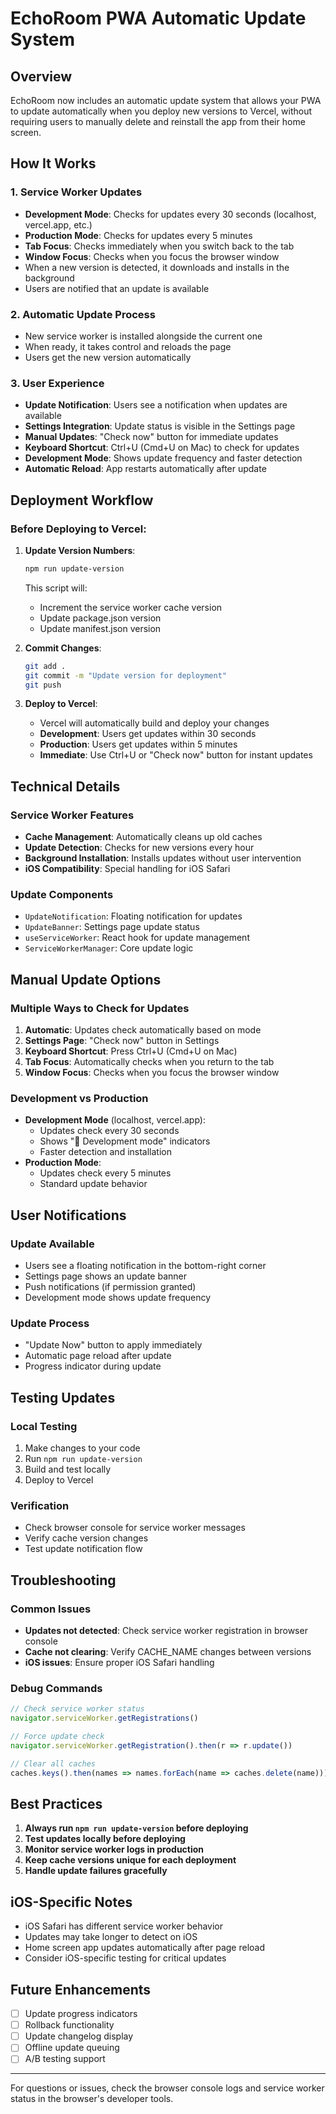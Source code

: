 # EchoRoom PWA Automatic Update System

## Overview

EchoRoom now includes an automatic update system that allows your PWA to update automatically when you deploy new versions to Vercel, without requiring users to manually delete and reinstall the app from their home screen.

## How It Works

### 1. Service Worker Updates
- **Development Mode**: Checks for updates every 30 seconds (localhost, vercel.app, etc.)
- **Production Mode**: Checks for updates every 5 minutes
- **Tab Focus**: Checks immediately when you switch back to the tab
- **Window Focus**: Checks when you focus the browser window
- When a new version is detected, it downloads and installs in the background
- Users are notified that an update is available

### 2. Automatic Update Process
- New service worker is installed alongside the current one
- When ready, it takes control and reloads the page
- Users get the new version automatically

### 3. User Experience
- **Update Notification**: Users see a notification when updates are available
- **Settings Integration**: Update status is visible in the Settings page
- **Manual Updates**: "Check now" button for immediate updates
- **Keyboard Shortcut**: Ctrl+U (Cmd+U on Mac) to check for updates
- **Development Mode**: Shows update frequency and faster detection
- **Automatic Reload**: App restarts automatically after update

## Deployment Workflow

### Before Deploying to Vercel:

1. **Update Version Numbers**:
   ```bash
   npm run update-version
   ```
   This script will:
   - Increment the service worker cache version
   - Update package.json version
   - Update manifest.json version

2. **Commit Changes**:
   ```bash
   git add .
   git commit -m "Update version for deployment"
   git push
   ```

3. **Deploy to Vercel**:
   - Vercel will automatically build and deploy your changes
   - **Development**: Users get updates within 30 seconds
   - **Production**: Users get updates within 5 minutes
   - **Immediate**: Use Ctrl+U or "Check now" button for instant updates

## Technical Details

### Service Worker Features
- **Cache Management**: Automatically cleans up old caches
- **Update Detection**: Checks for new versions every hour
- **Background Installation**: Installs updates without user intervention
- **iOS Compatibility**: Special handling for iOS Safari

### Update Components
- `UpdateNotification`: Floating notification for updates
- `UpdateBanner`: Settings page update status
- `useServiceWorker`: React hook for update management
- `ServiceWorkerManager`: Core update logic

## Manual Update Options

### Multiple Ways to Check for Updates
1. **Automatic**: Updates check automatically based on mode
2. **Settings Page**: "Check now" button in Settings
3. **Keyboard Shortcut**: Press Ctrl+U (Cmd+U on Mac)
4. **Tab Focus**: Automatically checks when you return to the tab
5. **Window Focus**: Checks when you focus the browser window

### Development vs Production
- **Development Mode** (localhost, vercel.app):
  - Updates check every 30 seconds
  - Shows "🔧 Development mode" indicators
  - Faster detection and installation
- **Production Mode**:
  - Updates check every 5 minutes
  - Standard update behavior

## User Notifications

### Update Available
- Users see a floating notification in the bottom-right corner
- Settings page shows an update banner
- Push notifications (if permission granted)
- Development mode shows update frequency

### Update Process
- "Update Now" button to apply immediately
- Automatic page reload after update
- Progress indicator during update

## Testing Updates

### Local Testing
1. Make changes to your code
2. Run `npm run update-version`
3. Build and test locally
4. Deploy to Vercel

### Verification
- Check browser console for service worker messages
- Verify cache version changes
- Test update notification flow

## Troubleshooting

### Common Issues
- **Updates not detected**: Check service worker registration in browser console
- **Cache not clearing**: Verify CACHE_NAME changes between versions
- **iOS issues**: Ensure proper iOS Safari handling

### Debug Commands
```javascript
// Check service worker status
navigator.serviceWorker.getRegistrations()

// Force update check
navigator.serviceWorker.getRegistration().then(r => r.update())

// Clear all caches
caches.keys().then(names => names.forEach(name => caches.delete(name)))
```

## Best Practices

1. **Always run `npm run update-version` before deploying**
2. **Test updates locally before deploying**
3. **Monitor service worker logs in production**
4. **Keep cache versions unique for each deployment**
5. **Handle update failures gracefully**

## iOS-Specific Notes

- iOS Safari has different service worker behavior
- Updates may take longer to detect on iOS
- Home screen app updates automatically after page reload
- Consider iOS-specific testing for critical updates

## Future Enhancements

- [ ] Update progress indicators
- [ ] Rollback functionality
- [ ] Update changelog display
- [ ] Offline update queuing
- [ ] A/B testing support

---

For questions or issues, check the browser console logs and service worker status in the browser's developer tools.
